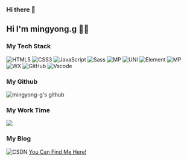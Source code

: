 ### Hi there 👋

<!--
**mingyong-g/mingyong-g** is a ✨ _special_ ✨ repository because its `README.md` (this file) appears on your GitHub profile.

Here are some ideas to get you started:

- 🔭 I’m currently working on ...
- 🌱 I’m currently learning ...
- 👯 I’m looking to collaborate on ...
- 🤔 I’m looking for help with ...
- 💬 Ask me about ...
- 📫 How to reach me: ...
- 😄 Pronouns: ...
- ⚡ Fun fact: ...
-->

##  Hi I'm mingyong.g 🐱‍🏍
### My Tech Stack
![HTML5](https://img.shields.io/badge/-HTML5-%23E44D27?style=flat&logo=html5&logoColor=ffffff)
![CSS3](https://img.shields.io/badge/-CSS3-%231572B6?style=flat&logo=css3)
![JavaScript](https://img.shields.io/badge/-JavaScript-%23F7DF1C?style=flat&logo=javascript&logoColor=000000&labelColor=%23F7DF1C&color=%23FFCE5A)
![Sass](https://img.shields.io/badge/-Sass-%23CC6699?style=flat&logo=sass&logoColor=ffffff)
![MP](https://img.shields.io/badge/Vue-Vue2.X-brightgreen)
![UNI](https://img.shields.io/badge/-uni--app-green)
![Element](https://img.shields.io/badge/Element%20UI-2.13.2-%23409EFF)
![MP](https://img.shields.io/badge/wx-wx--miniprogram-brightgreen)
![WX](https://img.shields.io/badge/wx-%20WeChat%20Public%20H5-blueviolet)
![GitHub](https://img.shields.io/badge/-GitHub-181717?style=flat&logo=github)
![Vscode](https://img.shields.io/badge/-VSCode-blue?style=flat&logo=visual-studio-code&logoColor=fff)

### My Github 
![mingyong-g's github](https://github-readme-stats.vercel.app/api?username=mingyong-g&show_icons=true&hide_border=true)

### My Work Time
![](https://wakatime.com/share/@5275e8f7-40af-4a33-b6cb-574aef2af262/a37a7ad0-2ef8-440c-8d93-654d3ef8a3b3.png)

### My Blog 
![CSDN](https://img.shields.io/badge/-CSDN-red)
[You Can Find Me Here!](https://blog.csdn.net/weixin_44670973)

